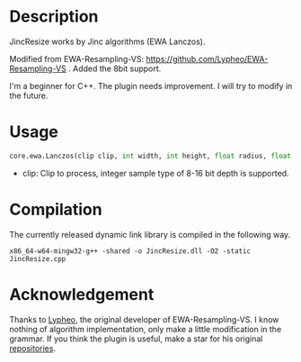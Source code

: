 # Description

JincResize works by Jinc algorithms (EWA Lanczos).

Modified from EWA-Resampling-VS:  https://github.com/Lypheo/EWA-Resampling-VS . Added the 8bit support.

I'm a beginner for C++. The plugin needs improvement. I will try to modify in the future.

# Usage

```python
core.ewa.Lanczos(clip clip, int width, int height, float radius, float blur)
```

* clip: Clip to process,  integer sample type of 8-16 bit depth is supported.

# Compilation

The currently released dynamic link library is compiled in the following way.

```
x86_64-w64-mingw32-g++ -shared -o JincResize.dll -O2 -static JincResize.cpp
```

# Acknowledgement

Thanks to [Lypheo]( https://github.com/Lypheo ), the original developer of EWA-Resampling-VS. I know nothing of algorithm implementation, only make a little modification in the grammar. If you think the plugin is useful, make a star for his original [repositories]( https://github.com/Lypheo/EWA-Resampling-VS ).
